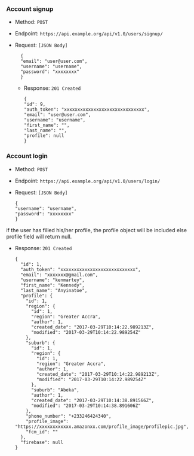 ### Account signup
- Method: `POST`

- Endpoint: `https://api.example.org/api/v1.0/users/signup/`
  
- Request: ``[JSON Body]``

        {
        "email": "user@user.com",
        "username": "username",
        "password": "xxxxxxxx"
        }
  
  - Response: ``201 Created``


        {
        "id": 9,
        "auth_token": "xxxxxxxxxxxxxxxxxxxxxxxxxxxxxx",
        "email": "user@user.com",
        "username": "username",
        "first_name": "",
        "last_name": "",
        "profile": null
        }


### Account login
  - Method: `POST`

  - Endpoint: `https://api.example.org/api/v1.0/users/login/`
  
  - Request: ``[JSON Body]``

        {
        "username": "username",
        "password": "xxxxxxxx"
        }
  
  if the user has filled his/her profile, the profile object will be included else profile field will return null.

  - Response: ``201 Created``

        {
          "id": 1,
          "auth_token": "xxxxxxxxxxxxxxxxxxxxxxxxxxxx",
          "email": "xxxxxxx@gmail.com",
          "username": "kenmartey",
          "first_name": "Kennedy",
          "last_name": "Anyinatoe",
          "profile": {
            "id": 1,
            "region": {
              "id": 1,
              "region": "Greater Accra",
              "author": 1,
              "created_date": "2017-03-29T10:14:22.989213Z",
              "modified": "2017-03-29T10:14:22.989254Z"
            },
            "suburb": {
              "id": 1,
              "region": {
                "id": 1,
                "region": "Greater Accra",
                "author": 1,
                "created_date": "2017-03-29T10:14:22.989213Z",
                "modified": "2017-03-29T10:14:22.989254Z"
              },
              "suburb": "Abeka",
              "author": 1,
              "created_date": "2017-03-29T10:14:38.891566Z",
              "modified": "2017-03-29T10:14:38.891606Z"
            },
            "phone_number": "+233246424340",
            "profile_image": "https://xxxxxxxxxxxx.amazonxx.com/profile_image/profilepic.jpg",
            "fcm_id": ""
          },
          "firebase": null
        }







